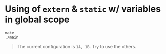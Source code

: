 # Using of `extern` & `static` w/ variables in global scope

```
make
./main
```
> The current configuration is `1A, 1B`. Try to use the others.
